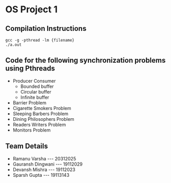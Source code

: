 # OS Project 1

## Compilation Instructions
```
gcc -g -pthread -lm {filename}
./a.out
```

## Code for the following synchronization problems using Pthreads

- Producer Consumer
    - Bounded buffer
    - Circular buffer
    - Infinite buffer
- Barrier Problem
- Cigarette Smokers Problem
- Sleeping Barbers Problem
- Dining Philosophers Problem
- Readers Writers Problem
- Monitors Problem

## Team Details

- Ramanu Varsha       ---      20312025
- Gauransh Dingwani   ---      19112029
- Devansh Mishra      ---      19112023
- Sparsh Gupta        ---      19113143
